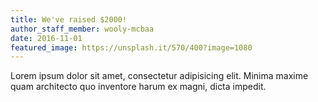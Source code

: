 ```yaml
---
title: We've raised $2000!
author_staff_member: wooly-mcbaa
date: 2016-11-01
featured_image: https://unsplash.it/570/400?image=1080
---
```

Lorem ipsum dolor sit amet, consectetur adipisicing elit. Minima maxime quam architecto quo inventore harum ex magni, dicta impedit.
